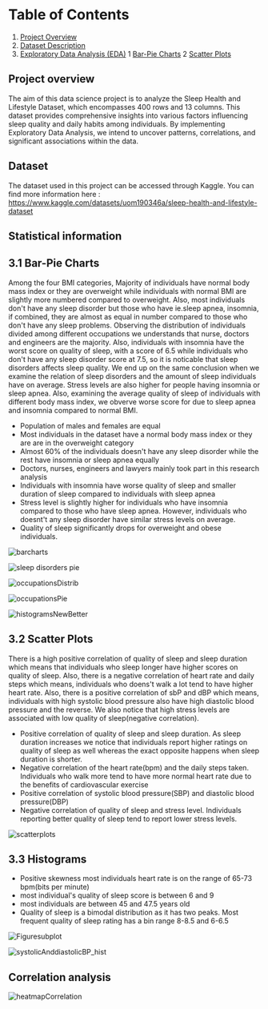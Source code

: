# Table of Contents
1. [Project Overview](#project-overview)
2. [Dataset Description](#dataset-description)
3. [Exploratory Data Analysis (EDA)](#exploratory-data-analysis-eda)
   1 [Bar-Pie Charts](#Bar-Pie-Charts)
   2 [Scatter Plots](#Scatter-Plots)
   




        


## Project overview
The aim of this data science project is to analyze the Sleep Health and Lifestyle Dataset, which encompasses 400 rows and 13 columns. This dataset provides comprehensive insights into various factors influencing sleep quality and daily habits among individuals. By implementing Exploratory Data Analysis, we intend to uncover patterns, correlations, and significant associations within the data.


## Dataset
The dataset used in this project can be accessed  through Kaggle. You can find more information here : https://www.kaggle.com/datasets/uom190346a/sleep-health-and-lifestyle-dataset

## Statistical information


## 3.1 Bar-Pie Charts

Among the four BMI categories, Majority of individuals have normal body mass index or they are overweight while individuals with normal BMI are slightly more numbered compared to overweight. Also, most individuals don't have any sleep disorder but those who have ie.sleep apnea, insomnia, if combined, they are almost as equal in number compared to those who don't have any sleep problems. Observing the distribution of individuals divided among different occupations we understands that nurse, doctors and engineers are the majority. Also, individuals with insomnia have the worst score on quality of sleep, with a score of 6.5 while individuals who don't have any sleep disorder score at 7.5, so it is noticable that sleep disorders affects sleep quality. We end up on the same conclusion when we examine the relation of sleep disorders and the amount of sleep individuals have on average. Stress levels are also higher for people having insomnia or sleep apnea. Also, examining the average quality of sleep of individuals with different body mass index, we obverve worse score for due to sleep apnea and insomnia compared to normal BMI.

- Population of males and females are equal
- Most individuals in the dataset have a normal body mass index or they are are in the overweight category
- Almost 60% of the individuals doesn't have any sleep disorder while the rest have insomnia or sleep apnea equally
- Doctors, nurses, engineers and lawyers mainly took part in this research analysis
- Individuals with insomnia have worse quality of sleep and smaller duration of sleep compared to individuals with sleep apnea
- Stress level is slightly higher for individuals who have insomnia compared to those who have sleep apnea. However, individuals who doesnt't any sleep disorder have similar stress levels on average.
- Quality of sleep significantly drops for overweight and obese individuals. 

![barcharts](https://github.com/BillysKes/Sleep-Health-Lifestyle-analysis/assets/73298709/b86258dc-aab8-4e91-9c7d-53c677fb18f9)

![sleep disorders pie](https://github.com/BillysKes/Sleep-Health-Lifestyle-analysis/assets/73298709/c06a376e-5138-4445-9eb2-47cb01ff42f3)

![occupationsDistrib](https://github.com/BillysKes/Sleep-Health-Lifestyle-analysis/assets/73298709/4ccd2666-66fb-4c9f-ad1d-c6cba99323d2)

![occupationsPie](https://github.com/BillysKes/Sleep-Health-Lifestyle-analysis/assets/73298709/4cfdee09-58fc-4695-8e93-5ce80da29e69)


![histogramsNewBetter](https://github.com/BillysKes/Sleep-Health-Lifestyle-analysis/assets/73298709/0d1f6d44-e2d4-49ad-a5b0-de421b5077b6)



## 3.2 Scatter Plots
There is a high positive correlation of quality of sleep and sleep duration which means that individuals who sleep longer have higher scores on quality of sleep. Also, there is a negative correlation of heart rate and daily steps which means, individuals who doens't walk a lot tend to have higher heart rate. Also, there is a positive correlation of sbP and dBP which means, individuals with high systolic blood pressure also have high diastolic blood pressure and the reverse. We also notice that high stress levels are associated with low quality of sleep(negative correlation).

- Positive correlation of quality of sleep and sleep duration. As sleep duration increases we notice that individuals report higher ratings on quality of sleep as well whereas the exact opposite happens when sleep duration is shorter.
- Negative correlation of the heart rate(bpm) and the daily steps taken. Individuals who walk more tend to have more normal heart rate due to the benefits of cardiovascular exercise
- Positive correlation of systolic blood pressure(SBP) and diastolic blood pressure(DBP)
- Negative correlation of quality of sleep and stress level. Individuals reporting better quality of sleep tend to report lower stress levels.

![scatterplots](https://github.com/BillysKes/Sleep-Health-Lifestyle-analysis/assets/73298709/987df6e0-d07f-4de2-a94e-69ccee17d74c)


## 3.3 Histograms

- Positive skewness most individuals heart rate is on the range of 65-73 bpm(bits per minute)
- most individual's quality of sleep score is between 6 and 9 
- most individuals are between 45 and 47.5 years old
- Quality of sleep is a bimodal distribution as it has two peaks. Most frequent quality of sleep rating has a bin range 8-8.5 and 6-6.5 

![Figuresubplot](https://github.com/BillysKes/Sleep-Health-Lifestyle-analysis/assets/73298709/cdc2a4af-479f-46f4-aec0-f75c032da4f5)

![systolicAnddiastolicBP_hist](https://github.com/BillysKes/Sleep-Health-Lifestyle-analysis/assets/73298709/5f628f51-1326-42dc-9911-f8aeaeea268f)


## Correlation analysis
![heatmapCorrelation](https://github.com/BillysKes/Sleep-Health-Lifestyle-analysis/assets/73298709/7777041e-89dd-4317-9b30-e29599b9128f)





